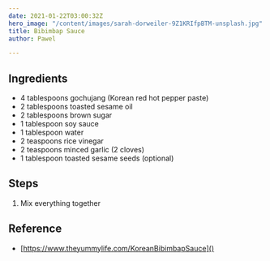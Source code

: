 ```yaml
---
date: 2021-01-22T03:00:32Z
hero_image: "/content/images/sarah-dorweiler-9Z1KRIfpBTM-unsplash.jpg"
title: Bibimbap Sauce
author: Pawel

---
```

## Ingredients

* 4 tablespoons gochujang (Korean red hot pepper paste)
* 2 tablespoons toasted sesame oil
* 2 tablespoons brown sugar
* 1 tablespoon soy sauce
* 1 tablespoon water
* 2 teaspoons rice vinegar
* 2 teaspoons minced garlic (2 cloves)
* 1 tablespoon toasted sesame seeds (optional)

## Steps

1. Mix everything together

## Reference

* [https://www.theyummylife.com/KoreanBibimbapSauce]()